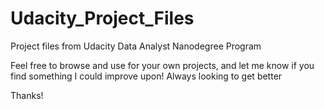# Udacity_Project_Files
Project files from Udacity Data Analyst Nanodegree Program

Feel free to browse and use for your own projects, and let me know if you find something I could improve upon! Always looking to get better

Thanks!
